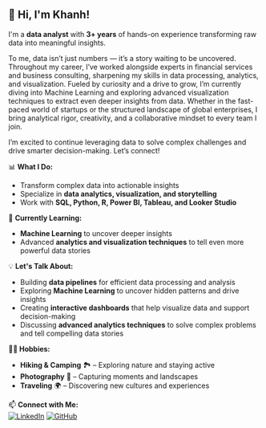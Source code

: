## 👋 Hi, I'm Khanh! 
I'm a **data analyst** with **3+ years** of hands-on experience transforming raw data into meaningful insights. 

To me, data isn’t just numbers — it’s a story waiting to be uncovered. Throughout my career, I’ve worked alongside experts in financial services and business consulting, sharpening my skills in data processing, analytics, and visualization. Fueled by curiosity and a drive to grow, I’m currently diving into Machine Learning and exploring advanced visualization techniques to extract even deeper insights from data. Whether in the fast-paced world of startups or the structured landscape of global enterprises, I bring analytical rigor, creativity, and a collaborative mindset to every team I join.

I’m excited to continue leveraging data to solve complex challenges and drive smarter decision-making. Let’s connect!

📊 **What I Do:**  
- Transform complex data into actionable insights  
- Specialize in **data analytics, visualization, and storytelling**  
- Work with **SQL, Python, R, Power BI, Tableau, and Looker Studio**  

🚀 **Currently Learning:**  
- **Machine Learning** to uncover deeper insights 
- Advanced **analytics and visualization techniques** to tell even more powerful data stories

💡 **Let's Talk About:**  
- Building **data pipelines** for efficient data processing and analysis  
- Exploring **Machine Learning** to uncover hidden patterns and drive insights  
- Creating **interactive dashboards** that help visualize data and support decision-making  
- Discussing **advanced analytics techniques** to solve complex problems and tell compelling data stories

**🧑‍💻 Hobbies:**
- **Hiking & Camping** 🏞️ – Exploring nature and staying active  
- **Photography** 📸 – Capturing moments and landscapes  
- **Traveling** 🌍 – Discovering new cultures and experiences

📫 **Connect with Me:**  
[![LinkedIn](https://img.shields.io/badge/LinkedIn-0A66C2?style=flat&logo=linkedin&logoColor=white)](https://www.linkedin.com/in/dtbkhanh/)  [![GitHub](https://img.shields.io/badge/GitHub-181717?style=flat&logo=github&logoColor=white)](https://github.com/dtbkhanh)
